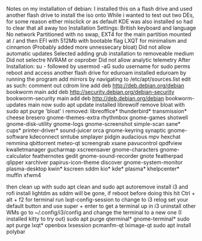 Notes on my installation of debian:
I installed this on a flash drive and used another flash drive to install the iso onto
While i wanted to test out two DEs, for some reason either misclick or as default KDE was also installed so had to clear that all away too
Installation Settings:
British keyboard and language
No network
Partitioned with no swap, EXT4 for the main partition mounted at / and then EFI with 512Mb with bootable flag
LXQT for minimalism and cinnamon (Probably added more unnessecary bloat)
Did not allow automatic updates
Selected adding grub installation to removeable medium
Did not selectre NVRAM or osprober
Did not allow analytic telemetry
After Installation:
su - followed by usermod -aG sudo username for sudo perms
reboot and access another flash drive for eduroam
installed eduroam by running the program
add mirrors by navigating to /etc/apt/sources.list
edit as such:
comment out cdrom line
add deb http://deb.debian.org/debian bookworm main
add deb http://security.debian.org/debian-security bookworm-security main
add deb http://deb.debian.org/debian bookworm-updates main
now sudo apt update
installed librewolf
remove bloat with sudo apt purge 'bloat'
i removed:
libreoffice* thunderbird* transmission* cheese bresero gnome-themes-extra rhythmbox gnome-games shotwell gnome-disk-utility gnome-logs gnome-screenshot simple-scan sane* cups* printer-driver* sound-juicer orca gnome-keyring synaptic gnome-software kdeconnect smtube smplayer pidgin audacious mpv hexchat remmina qbittorrent meteo-qt screengrab xsane pavucontrol qpdfview kwalletmanager gucharmap xscreensaver gnome-characters gnome-calculator feathernotes gedit gnome-sound-recorder gnote featherpad qlipper xarchiver papirus-icon-theme discover gnome-system-monitor plasma-desktop kwin* kscreen sddm kio* kde* plasma* khelpcenter* muffin xfwm4

then clean up with sudo apt clean and sudo apt autoremove
install i3 and rofi
install lightdm as sddm will be gone, if reboot before doing this hit Ctrl + alt + f2 for terminal
run lxqt-config-session to change to i3
relog
set your default button and use super + enter to get a terminal up in i3
uninstall other WMs
go to ~/.config/i3/config and change the terminal to a new one (I installed kitty to try out)
sudo apt purge qterminal* gnome-terminal*
sudo apt purge lxqt* openbox lxsession pcmanfm-qt lximage-qt
sudo apt install polybar



